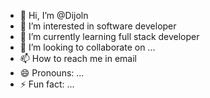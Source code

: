 - 👋 Hi, I’m @Dijoln
- 👀 I’m interested in software developer
- 🌱 I’m currently learning full stack developer
- 💞️ I’m looking to collaborate on ...
- 📫 How to reach me in email
- 😄 Pronouns: ...
- ⚡ Fun fact: ...

<!---
Dijoln/Dijoln is a ✨ special ✨ repository because its `README.md` (this file) appears on your GitHub profile.
You can click the Preview link to take a look at your changes.
--->
